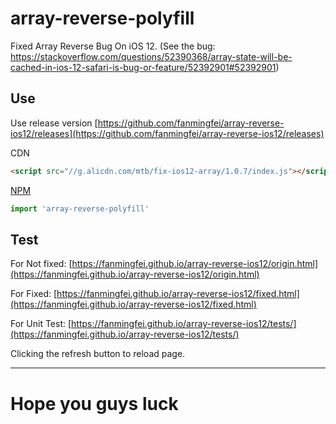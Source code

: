 # array-reverse-polyfill
Fixed Array Reverse Bug On iOS 12. (See the bug: https://stackoverflow.com/questions/52390368/array-state-will-be-cached-in-ios-12-safari-is-bug-or-feature/52392901#52392901)

## Use

Use release version
[https://github.com/fanmingfei/array-reverse-ios12/releases](https://github.com/fanmingfei/array-reverse-ios12/releases)

CDN
```html
<script src="//g.alicdn.com/mtb/fix-ios12-array/1.0.7/index.js"></script>
```

[NPM](https://www.npmjs.com/package/array-reverse-polyfill)
```javascript
import 'array-reverse-polyfill'
```

## Test

For Not fixed: [https://fanmingfei.github.io/array-reverse-ios12/origin.html](https://fanmingfei.github.io/array-reverse-ios12/origin.html)


For Fixed: [https://fanmingfei.github.io/array-reverse-ios12/fixed.html](https://fanmingfei.github.io/array-reverse-ios12/fixed.html)

For Unit Test: [https://fanmingfei.github.io/array-reverse-ios12/tests/](https://fanmingfei.github.io/array-reverse-ios12/tests/)

Clicking the refresh button to reload page.

--------------------------------

# Hope you guys luck

